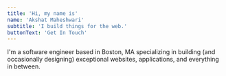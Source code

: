 ```yaml
---
title: 'Hi, my name is'
name: 'Akshat Maheshwari'
subtitle: 'I build things for the web.'
buttonText: 'Get In Touch'
---
```


I'm a software engineer based in Boston, MA specializing in building (and occasionally designing) exceptional websites, applications, and everything in between.
